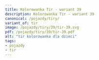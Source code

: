 ```yaml
---
title: Kolorowanka Tir - wariant 39
description: Kolorowanka Tir - wariant 39
canonical: /pojazdy/tiry/
variant_of: tir
image: /pojazdy/tiry/39/tir-39.svg
pdf: /pojazdy/tiry/39/tir-39.pdf
alt: "tir kolorowanka dla dzieci"
tags:
- pojazdy
- tir
---
```

